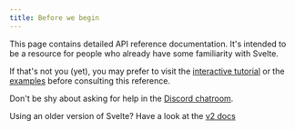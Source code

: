 ```yaml
---
title: Before we begin
---
```


This page contains detailed API reference documentation. It's intended to be a resource for people who already have some familiarity with Svelte.

If that's not you (yet), you may prefer to visit the [interactive tutorial](tutorial) or the [examples](examples) before consulting this reference.

Don't be shy about asking for help in the [Discord chatroom](chat).

Using an older version of Svelte? Have a look at the [v2 docs](https://v2.svelte.dev)